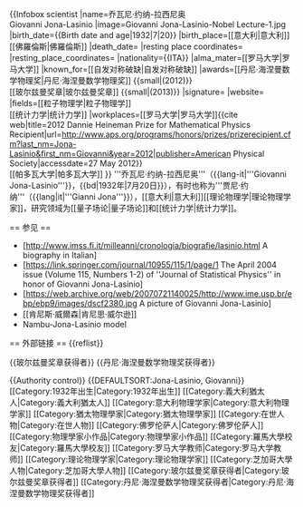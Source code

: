 {{Infobox scientist
|name=乔瓦尼·约纳-拉西尼奥<br />Giovanni Jona-Lasinio
|image=Giovanni Jona-Lasinio-Nobel Lecture-1.jpg
|birth_date={{Birth date and age|1932|7|20}}
|birth_place=[[意大利|意大利]][[佛羅倫斯|佛羅倫斯]]
|death_date=<!-- {{Death date and age|YYYY|MM|DD|YYYY|MM|DD}} (death date then birth date) -->
|resting place coordinates=<!-- {{Coord|LAT|LONG|type:landmark|display=inline,title}} -->
|resting_place_coordinates=<!-- {{Coord|LAT|LONG|type:landmark|display=inline,title}} -->
|nationality={{ITA}}
|alma_mater=[[罗马大学|罗马大学]]
|known_for=[[自发对称破缺|自发对称破缺]]
|awards=[[丹尼·海涅曼数学物理奖|丹尼·海涅曼数学物理奖]] {{small|(2012)}}<br>[[玻尔兹曼奖章|玻尔兹曼奖章]] {{small|(2013)}}
|signature=<!--(filename only)-->
|website=<!-- {{URL|www.example.com}} -->
|fields=[[粒子物理学|粒子物理学]]<br>[[统计力学|统计力学]]
|workplaces=[[罗马大学|罗马大学]]<ref name=aps>{{cite web|title=2012 Dannie Heineman Prize for Mathematical Physics Recipient|url=http://www.aps.org/programs/honors/prizes/prizerecipient.cfm?last_nm=Jona-Lasinio&first_nm=Giovanni&year=2012|publisher=American Physical Society|accessdate=27 May 2012}}</ref><br>[[帕多瓦大学|帕多瓦大学]]
}}
'''乔瓦尼·约纳-拉西尼奥'''（{{lang-it|'''Giovanni Jona-Lasinio'''}}，{{bd|1932年|7月20日}}），有时也称为'''贾尼·约纳'''（{{lang|it|'''Gianni Jona'''}}），[[意大利|意大利]][[理论物理学|理论物理学家]]，研究领域为[[量子场论|量子场论]]和[[统计力学|统计力学]]。

== 参见 ==
* [http://www.imss.fi.it/milleanni/cronologia/biografie/lasinio.html A biography in Italian]
* [https://link.springer.com/journal/10955/115/1/page/1 The April 2004 issue (Volume 115, Numbers 1-2) of ''Journal of Statistical Physics'' in honor of Giovanni Jona-Lasinio]
* [https://web.archive.org/web/20070721140025/http://www.ime.usp.br/ebp/ebp9/images/dscf2380.jpg A picture of Giovanni Jona-Lasinio]
* [[肯尼斯·威爾森|肯尼思·威尔逊]]
* Nambu-Jona-Lasinio model

== 外部链接 ==
{{reflist}}

{{玻尔兹曼奖章获得者}}
{{丹尼·海涅曼数学物理奖获得者}}

{{Authority control}}
{{DEFAULTSORT:Jona-Lasinio, Giovanni}}
[[Category:1932年出生|Category:1932年出生]]
[[Category:義大利猶太人|Category:義大利猶太人]]
[[Category:意大利物理学家|Category:意大利物理学家]]
[[Category:猶太物理學家|Category:猶太物理學家]]
[[Category:在世人物|Category:在世人物]]
[[Category:佛罗伦萨人|Category:佛罗伦萨人]]
[[Category:物理學家小作品|Category:物理學家小作品]]
[[Category:羅馬大學校友|Category:羅馬大學校友]]
[[Category:罗马大学教师|Category:罗马大学教师]]
[[Category:理论物理学家|Category:理论物理学家]]
[[Category:芝加哥大學人物|Category:芝加哥大學人物]]
[[Category:玻尔兹曼奖章获得者|Category:玻尔兹曼奖章获得者]]
[[Category:丹尼·海涅曼数学物理奖获得者|Category:丹尼·海涅曼数学物理奖获得者]]